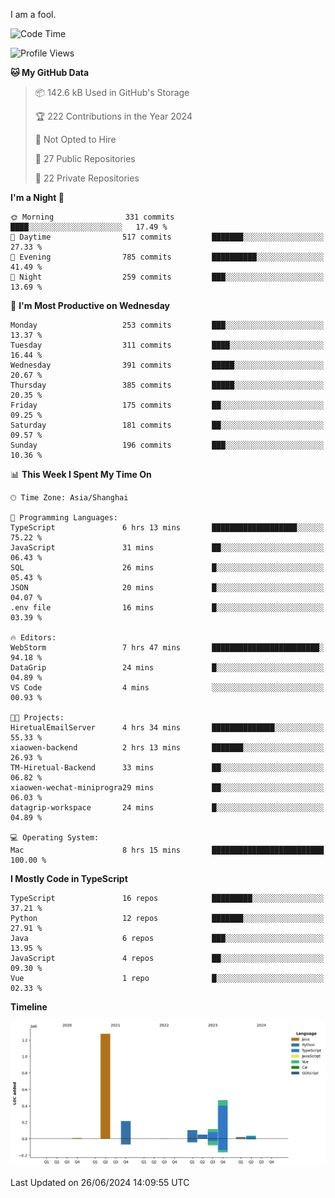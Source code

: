 I am a fool.

<!--START_SECTION:waka-->
![Code Time](http://img.shields.io/badge/Code%20Time-1%2C514%20hrs%2029%20mins-blue)

![Profile Views](http://img.shields.io/badge/Profile%20Views-0-blue)

**🐱 My GitHub Data** 

> 📦 142.6 kB Used in GitHub's Storage 
 > 
> 🏆 222 Contributions in the Year 2024
 > 
> 🚫 Not Opted to Hire
 > 
> 📜 27 Public Repositories 
 > 
> 🔑 22 Private Repositories 
 > 
**I'm a Night 🦉** 

```text
🌞 Morning                331 commits         ████░░░░░░░░░░░░░░░░░░░░░   17.49 % 
🌆 Daytime                517 commits         ███████░░░░░░░░░░░░░░░░░░   27.33 % 
🌃 Evening                785 commits         ██████████░░░░░░░░░░░░░░░   41.49 % 
🌙 Night                  259 commits         ███░░░░░░░░░░░░░░░░░░░░░░   13.69 % 
```
📅 **I'm Most Productive on Wednesday** 

```text
Monday                   253 commits         ███░░░░░░░░░░░░░░░░░░░░░░   13.37 % 
Tuesday                  311 commits         ████░░░░░░░░░░░░░░░░░░░░░   16.44 % 
Wednesday                391 commits         █████░░░░░░░░░░░░░░░░░░░░   20.67 % 
Thursday                 385 commits         █████░░░░░░░░░░░░░░░░░░░░   20.35 % 
Friday                   175 commits         ██░░░░░░░░░░░░░░░░░░░░░░░   09.25 % 
Saturday                 181 commits         ██░░░░░░░░░░░░░░░░░░░░░░░   09.57 % 
Sunday                   196 commits         ███░░░░░░░░░░░░░░░░░░░░░░   10.36 % 
```


📊 **This Week I Spent My Time On** 

```text
🕑︎ Time Zone: Asia/Shanghai

💬 Programming Languages: 
TypeScript               6 hrs 13 mins       ███████████████████░░░░░░   75.22 % 
JavaScript               31 mins             ██░░░░░░░░░░░░░░░░░░░░░░░   06.43 % 
SQL                      26 mins             █░░░░░░░░░░░░░░░░░░░░░░░░   05.43 % 
JSON                     20 mins             █░░░░░░░░░░░░░░░░░░░░░░░░   04.07 % 
.env file                16 mins             █░░░░░░░░░░░░░░░░░░░░░░░░   03.39 % 

🔥 Editors: 
WebStorm                 7 hrs 47 mins       ████████████████████████░   94.18 % 
DataGrip                 24 mins             █░░░░░░░░░░░░░░░░░░░░░░░░   04.89 % 
VS Code                  4 mins              ░░░░░░░░░░░░░░░░░░░░░░░░░   00.93 % 

🐱‍💻 Projects: 
HiretualEmailServer      4 hrs 34 mins       ██████████████░░░░░░░░░░░   55.33 % 
xiaowen-backend          2 hrs 13 mins       ███████░░░░░░░░░░░░░░░░░░   26.93 % 
TM-Hiretual-Backend      33 mins             ██░░░░░░░░░░░░░░░░░░░░░░░   06.82 % 
xiaowen-wechat-miniprogra29 mins             ██░░░░░░░░░░░░░░░░░░░░░░░   06.03 % 
datagrip-workspace       24 mins             █░░░░░░░░░░░░░░░░░░░░░░░░   04.89 % 

💻 Operating System: 
Mac                      8 hrs 15 mins       █████████████████████████   100.00 % 
```

**I Mostly Code in TypeScript** 

```text
TypeScript               16 repos            █████████░░░░░░░░░░░░░░░░   37.21 % 
Python                   12 repos            ███████░░░░░░░░░░░░░░░░░░   27.91 % 
Java                     6 repos             ███░░░░░░░░░░░░░░░░░░░░░░   13.95 % 
JavaScript               4 repos             ██░░░░░░░░░░░░░░░░░░░░░░░   09.30 % 
Vue                      1 repo              █░░░░░░░░░░░░░░░░░░░░░░░░   02.33 % 
```



**Timeline**

![Lines of Code chart](https://raw.githubusercontent.com/VeejaLiu/VeejaLiu/master/assets/bar_graph.png)


 Last Updated on 26/06/2024 14:09:55 UTC
<!--END_SECTION:waka-->
